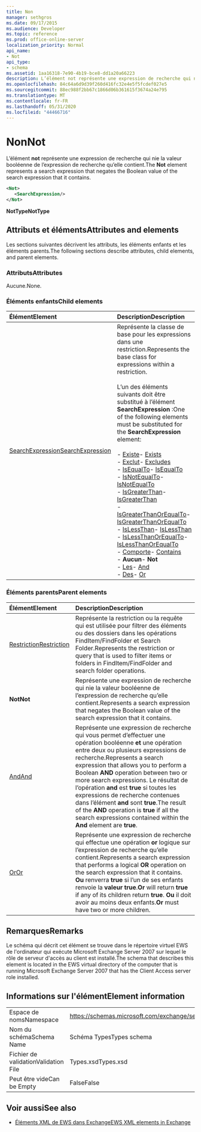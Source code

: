 ```yaml
---
title: Non
manager: sethgros
ms.date: 09/17/2015
ms.audience: Developer
ms.topic: reference
ms.prod: office-online-server
localization_priority: Normal
api_name:
- Not
api_type:
- schema
ms.assetid: 1aa16318-7e90-4b19-bce8-dd1a20a66223
description: L’élément not représente une expression de recherche qui nie la valeur booléenne de l’expression de recherche qu’elle contient.
ms.openlocfilehash: 84c64a6d9d39f260d416fc32e4e5f5fcdef027e5
ms.sourcegitcommit: 88ec988f2bb67c1866d06b361615f3674a24e795
ms.translationtype: MT
ms.contentlocale: fr-FR
ms.lasthandoff: 05/31/2020
ms.locfileid: "44466716"
---
```

# <a name="not"></a><span data-ttu-id="2be48-103">Non</span><span class="sxs-lookup"><span data-stu-id="2be48-103">Not</span></span>

<span data-ttu-id="2be48-104">L’élément **not** représente une expression de recherche qui nie la valeur booléenne de l’expression de recherche qu’elle contient.</span><span class="sxs-lookup"><span data-stu-id="2be48-104">The **Not** element represents a search expression that negates the Boolean value of the search expression that it contains.</span></span> 
  
```xml
<Not>
   <SearchExpression/>
</Not>
```

 <span data-ttu-id="2be48-105">**NotType**</span><span class="sxs-lookup"><span data-stu-id="2be48-105">**NotType**</span></span>
## <a name="attributes-and-elements"></a><span data-ttu-id="2be48-106">Attributs et éléments</span><span class="sxs-lookup"><span data-stu-id="2be48-106">Attributes and elements</span></span>

<span data-ttu-id="2be48-107">Les sections suivantes décrivent les attributs, les éléments enfants et les éléments parents.</span><span class="sxs-lookup"><span data-stu-id="2be48-107">The following sections describe attributes, child elements, and parent elements.</span></span>
  
### <a name="attributes"></a><span data-ttu-id="2be48-108">Attributs</span><span class="sxs-lookup"><span data-stu-id="2be48-108">Attributes</span></span>

<span data-ttu-id="2be48-109">Aucune.</span><span class="sxs-lookup"><span data-stu-id="2be48-109">None.</span></span>
  
### <a name="child-elements"></a><span data-ttu-id="2be48-110">Éléments enfants</span><span class="sxs-lookup"><span data-stu-id="2be48-110">Child elements</span></span>

|<span data-ttu-id="2be48-111">**Élément**</span><span class="sxs-lookup"><span data-stu-id="2be48-111">**Element**</span></span>|<span data-ttu-id="2be48-112">**Description**</span><span class="sxs-lookup"><span data-stu-id="2be48-112">**Description**</span></span>|
|:-----|:-----|
|[<span data-ttu-id="2be48-113">SearchExpression</span><span class="sxs-lookup"><span data-stu-id="2be48-113">SearchExpression</span></span>](searchexpression.md) <br/> | <span data-ttu-id="2be48-114">Représente la classe de base pour les expressions dans une restriction.</span><span class="sxs-lookup"><span data-stu-id="2be48-114">Represents the base class for expressions within a restriction.</span></span> <br/><br/><span data-ttu-id="2be48-115">L’un des éléments suivants doit être substitué à l’élément **SearchExpression** :</span><span class="sxs-lookup"><span data-stu-id="2be48-115">One of the following elements must be substituted for the **SearchExpression** element:</span></span> <br/> <br/><span data-ttu-id="2be48-116">- [Existe](exists.md)</span><span class="sxs-lookup"><span data-stu-id="2be48-116">- [Exists](exists.md)</span></span> <br/><span data-ttu-id="2be48-117">- [Exclut](excludes.md)</span><span class="sxs-lookup"><span data-stu-id="2be48-117">- [Excludes](excludes.md)</span></span> <br/><span data-ttu-id="2be48-118">- [IsEqualTo](isequalto.md)</span><span class="sxs-lookup"><span data-stu-id="2be48-118">- [IsEqualTo](isequalto.md)</span></span> <br/><span data-ttu-id="2be48-119">- [IsNotEqualTo](isnotequalto.md)</span><span class="sxs-lookup"><span data-stu-id="2be48-119">- [IsNotEqualTo](isnotequalto.md)</span></span> <br/><span data-ttu-id="2be48-120">- [IsGreaterThan](isgreaterthan.md)</span><span class="sxs-lookup"><span data-stu-id="2be48-120">- [IsGreaterThan](isgreaterthan.md)</span></span> <br/><span data-ttu-id="2be48-121">- [IsGreaterThanOrEqualTo](isgreaterthanorequalto.md)</span><span class="sxs-lookup"><span data-stu-id="2be48-121">- [IsGreaterThanOrEqualTo](isgreaterthanorequalto.md)</span></span> <br/><span data-ttu-id="2be48-122">- [IsLessThan](islessthan.md)</span><span class="sxs-lookup"><span data-stu-id="2be48-122">- [IsLessThan](islessthan.md)</span></span> <br/><span data-ttu-id="2be48-123">- [IsLessThanOrEqualTo](islessthanorequalto.md)</span><span class="sxs-lookup"><span data-stu-id="2be48-123">- [IsLessThanOrEqualTo](islessthanorequalto.md)</span></span> <br/><span data-ttu-id="2be48-124">- [Comporte](contains.md)</span><span class="sxs-lookup"><span data-stu-id="2be48-124">- [Contains](contains.md)</span></span> <br/><span data-ttu-id="2be48-125">- **Aucun**</span><span class="sxs-lookup"><span data-stu-id="2be48-125">- **Not**</span></span> <br/><span data-ttu-id="2be48-126">- [Les](and.md)</span><span class="sxs-lookup"><span data-stu-id="2be48-126">- [And](and.md)</span></span> <br/><span data-ttu-id="2be48-127">- [Des](or.md)</span><span class="sxs-lookup"><span data-stu-id="2be48-127">- [Or](or.md)</span></span> <br/> |
   
### <a name="parent-elements"></a><span data-ttu-id="2be48-128">Éléments parents</span><span class="sxs-lookup"><span data-stu-id="2be48-128">Parent elements</span></span>

|<span data-ttu-id="2be48-129">**Élément**</span><span class="sxs-lookup"><span data-stu-id="2be48-129">**Element**</span></span>|<span data-ttu-id="2be48-130">**Description**</span><span class="sxs-lookup"><span data-stu-id="2be48-130">**Description**</span></span>|
|:-----|:-----|
|[<span data-ttu-id="2be48-131">Restriction</span><span class="sxs-lookup"><span data-stu-id="2be48-131">Restriction</span></span>](restriction.md) <br/> |<span data-ttu-id="2be48-132">Représente la restriction ou la requête qui est utilisée pour filtrer des éléments ou des dossiers dans les opérations FindItem/FindFolder et Search Folder.</span><span class="sxs-lookup"><span data-stu-id="2be48-132">Represents the restriction or query that is used to filter items or folders in FindItem/FindFolder and search folder operations.</span></span>  <br/> |
|<span data-ttu-id="2be48-133">**Not**</span><span class="sxs-lookup"><span data-stu-id="2be48-133">**Not**</span></span> <br/> |<span data-ttu-id="2be48-134">Représente une expression de recherche qui nie la valeur booléenne de l’expression de recherche qu’elle contient.</span><span class="sxs-lookup"><span data-stu-id="2be48-134">Represents a search expression that negates the Boolean value of the search expression that it contains.</span></span>  <br/> |
|[<span data-ttu-id="2be48-135">And</span><span class="sxs-lookup"><span data-stu-id="2be48-135">And</span></span>](and.md) <br/> |<span data-ttu-id="2be48-136">Représente une expression de recherche qui vous permet d’effectuer une opération booléenne **et** une opération entre deux ou plusieurs expressions de recherche.</span><span class="sxs-lookup"><span data-stu-id="2be48-136">Represents a search expression that allows you to perform a Boolean **AND** operation between two or more search expressions.</span></span> <span data-ttu-id="2be48-137">Le résultat de l’opération **and** est **true** si toutes les expressions de recherche contenues dans l’élément **and** sont **true**.</span><span class="sxs-lookup"><span data-stu-id="2be48-137">The result of the **AND** operation is **true** if all the search expressions contained within the **And** element are **true**.</span></span>  <br/> |
|[<span data-ttu-id="2be48-138">Or</span><span class="sxs-lookup"><span data-stu-id="2be48-138">Or</span></span>](or.md) <br/> |<span data-ttu-id="2be48-139">Représente une expression de recherche qui effectue une opération **or** logique sur l’expression de recherche qu’elle contient.</span><span class="sxs-lookup"><span data-stu-id="2be48-139">Represents a search expression that performs a logical **OR** operation on the search expression that it contains.</span></span> <span data-ttu-id="2be48-140">**Ou** renverra **true** si l’un de ses enfants renvoie la **valeur true**.</span><span class="sxs-lookup"><span data-stu-id="2be48-140">**Or** will return **true** if any of its children return **true**.</span></span> <span data-ttu-id="2be48-141">**Ou** il doit avoir au moins deux enfants.</span><span class="sxs-lookup"><span data-stu-id="2be48-141">**Or** must have two or more children.</span></span>  <br/> |
   
## <a name="remarks"></a><span data-ttu-id="2be48-142">Remarques</span><span class="sxs-lookup"><span data-stu-id="2be48-142">Remarks</span></span>

<span data-ttu-id="2be48-143">Le schéma qui décrit cet élément se trouve dans le répertoire virtuel EWS de l'ordinateur qui exécute Microsoft Exchange Server 2007 sur lequel le rôle de serveur d'accès au client est installé.</span><span class="sxs-lookup"><span data-stu-id="2be48-143">The schema that describes this element is located in the EWS virtual directory of the computer that is running Microsoft Exchange Server 2007 that has the Client Access server role installed.</span></span>
  
## <a name="element-information"></a><span data-ttu-id="2be48-144">Informations sur l'élément</span><span class="sxs-lookup"><span data-stu-id="2be48-144">Element information</span></span>

|||
|:-----|:-----|
|<span data-ttu-id="2be48-145">Espace de noms</span><span class="sxs-lookup"><span data-stu-id="2be48-145">Namespace</span></span>  <br/> |https://schemas.microsoft.com/exchange/services/2006/types  <br/> |
|<span data-ttu-id="2be48-146">Nom du schéma</span><span class="sxs-lookup"><span data-stu-id="2be48-146">Schema Name</span></span>  <br/> |<span data-ttu-id="2be48-147">Schéma Types</span><span class="sxs-lookup"><span data-stu-id="2be48-147">Types schema</span></span>  <br/> |
|<span data-ttu-id="2be48-148">Fichier de validation</span><span class="sxs-lookup"><span data-stu-id="2be48-148">Validation File</span></span>  <br/> |<span data-ttu-id="2be48-149">Types.xsd</span><span class="sxs-lookup"><span data-stu-id="2be48-149">Types.xsd</span></span>  <br/> |
|<span data-ttu-id="2be48-150">Peut être vide</span><span class="sxs-lookup"><span data-stu-id="2be48-150">Can be Empty</span></span>  <br/> |<span data-ttu-id="2be48-151">False</span><span class="sxs-lookup"><span data-stu-id="2be48-151">False</span></span>  <br/> |
   
## <a name="see-also"></a><span data-ttu-id="2be48-152">Voir aussi</span><span class="sxs-lookup"><span data-stu-id="2be48-152">See also</span></span>

- [<span data-ttu-id="2be48-153">Éléments XML de EWS dans Exchange</span><span class="sxs-lookup"><span data-stu-id="2be48-153">EWS XML elements in Exchange</span></span>](ews-xml-elements-in-exchange.md)

